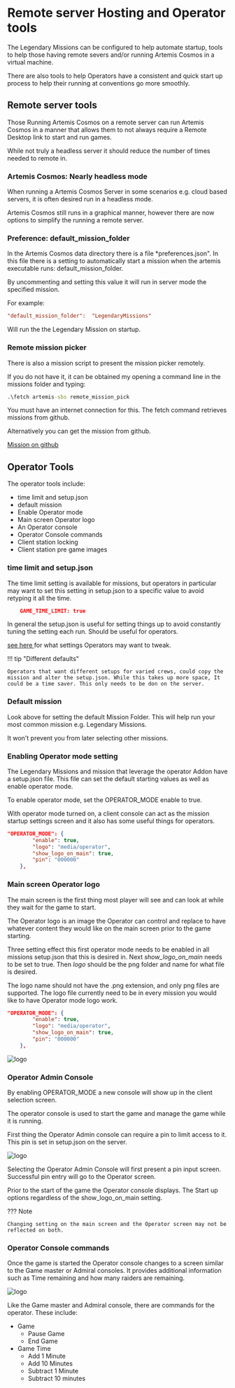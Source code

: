 # Remote server Hosting and Operator tools

The Legendary Missions can be configured to help automate startup, tools to help those having remote severs and/or running Artemis Cosmos in a virtual machine.

There are also tools to help Operators have a consistent and quick start up  process to help their running at conventions go more smoothly.

## Remote server tools
Those Running Artemis Cosmos on a remote server can run Artemis Cosmos in a manner that allows them to not always require a Remote Desktop link to start and run games.

While not truly a headless server it should reduce the number of times needed to remote in.

### Artemis Cosmos: Nearly headless mode

When running a Artemis Cosmos Server in some scenarios e.g. cloud based servers, it is often desired run in a headless mode.

Artemis Cosmos still runs in a graphical manner, however there are now options to simplify the running a remote server.

### Preference: default_mission_folder
In the Artemis Cosmos data directory there is a file *preferences.json". In this file there is a setting to automatically start a mission when the artemis executable runs: default_mission_folder.

By uncommenting and setting this value it will run in server mode the specified mission.

For example:

``` ini
"default_mission_folder":  "LegendaryMissions"
```

Will run the the Legendary Mission on startup.

### Remote mission picker
There is also a mission script to present the mission picker remotely.

If you do not have it, it can be obtained my opening a command line in the missions folder and typing:

``` cmd
.\fetch artemis-sbs remote_mission_pick
```

You must have an internet connection for this. The fetch command retrieves missions from github.

Alternatively you can get the mission from github.

[Mission on github](https://github.com/artemis-sbs/remote_mission_pick)


## Operator Tools

The operator tools include:

- time limit and setup.json
- default mission
- Enable Operator mode
- Main screen Operator logo
- An Operator console
- Operator Console commands
- Client station locking
- Client station pre game images

### time limit and setup.json

The time limit setting is available for missions, but operators in particular may want to set this setting in setup.json to a specific value to avoid retyping it all the time.

``` json
    GAME_TIME_LIMIT: true
```

In general the setup.json is useful for setting things up to avoid constantly tuning the setting each run. Should be useful for operators.

[see here ](setup.json.md) for what settings Operators may want to tweak.

!!! tip "Different defaults"

    Operators that want different setups for varied crews, could copy the mission and alter the setup.json. While this takes up more space, It could be a time saver. This only needs to be don on the server.


### Default mission
Look above for setting the default Mission Folder. This will help run your most common mission e.g. Legendary Missions.

It won't prevent you from later selecting other missions.


### Enabling Operator mode setting
The Legendary Missions and mission that leverage the operator Addon have a setup.json file. This file can set the default starting values as well as enable operator mode.

To enable operator mode, set the OPERATOR_MODE enable to true.

With operator mode turned on, a client console can act as the mission startup settings screen and it also has some useful things for operators.

``` json
"OPERATOR_MODE": {
        "enable": true,
        "logo": "media/operator",
        "show_logo_on_main": true,
        "pin": "000000"
    },
```

### Main screen Operator logo
The main screen is the first thing most player will see and can look at while they wait for the game to start.

The Operator logo is an image the Operator can control and replace to have whatever content they would like on the main screen prior to the game starting.

Three setting effect this first operator mode needs to be enabled in all missions setup.json that this is desired in.
Next *show_logo_on_main* needs to be set to true. Then *logo* should be the png folder and name for what file is desired.

The logo name should not have the .png extension, and only png files are supported.
The logo file currently need to be in every mission you would like to have Operator mode logo work.

``` json
"OPERATOR_MODE": {
        "enable": true,
        "logo": "media/operator",
        "show_logo_on_main": true,
        "pin": "000000"
    },
```

![logo](../media/Operator_logo.png)


### Operator Admin Console

By enabling OPERATOR_MODE a new console will show up in the client selection screen.

The operator console is used to start the game and manage the game while it is running.

First thing the Operator Admin console can require a pin to limit access to it. This pin is set in setup.json on the server.

![logo](../media/Operator_pin.png)

Selecting the Operator Admin Console will first present a pin input screen. Successful pin entry will go to the Operator screen.

Prior to the start of the game the Operator console displays. The Start up options regardless of the show_logo_on_main setting.

??? Note

    Changing setting on the main screen and the Operator screen may not be reflected on both.

### Operator Console commands

Once the game is started the Operator console changes to a screen similar to the Game master or Admiral consoles.
It provides additional information such as Time remaining and how many raiders are remaining.


![logo](../media/Operator_admin.png)


Like the Game master and Admiral console, there are commands for the operator. These include:

- Game
    - Pause Game
    - End Game
- Game Time
    - Add 1 Minute
    - Add 10 Minutes
    - Subtract 1 Minute
    - Subtract 10 minutes



